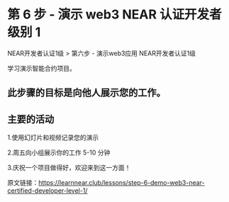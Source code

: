 # 第 6 步 - 演示 web3 NEAR 认证开发者级别 1
   
NEAR开发者认证1级 > 第六步 - 演示web3应用  NEAR开发者认证1级                                    

学习演示智能合约项目。


## 此步骤的目标是向他人展示您的工作。


## 主要的活动

1.使用幻灯片和视频记录您的演示

2.周五向小组展示你的工作 5-10 分钟

3.庆祝一个项目做得好，欢迎来到这一方面！

原文链接：https://learnnear.club/lessons/step-6-demo-web3-near-certified-developer-level-1/
